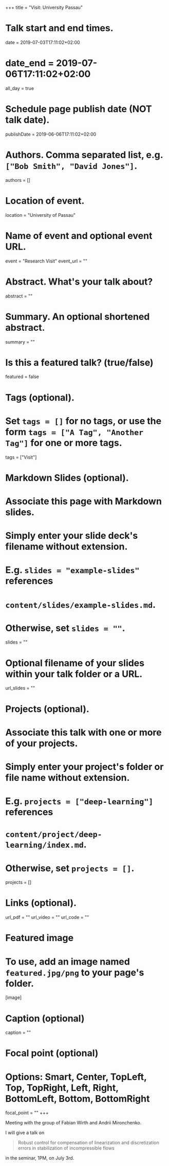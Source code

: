 +++
title = "Visit: University Passau"

# Talk start and end times.
date = 2019-07-03T17:11:02+02:00
# date_end = 2019-07-06T17:11:02+02:00
all_day = true

# Schedule page publish date (NOT talk date).
publishDate = 2019-06-06T17:11:02+02:00

# Authors. Comma separated list, e.g. `["Bob Smith", "David Jones"]`.
authors = []

# Location of event.
location = "University of Passau"

# Name of event and optional event URL.
event = "Research Visit"
event_url = ""

# Abstract. What's your talk about?
abstract = ""

# Summary. An optional shortened abstract.
summary = ""

# Is this a featured talk? (true/false)
featured = false

# Tags (optional).
#   Set `tags = []` for no tags, or use the form `tags = ["A Tag", "Another Tag"]` for one or more tags.
tags = ["Visit"]

# Markdown Slides (optional).
#   Associate this page with Markdown slides.
#   Simply enter your slide deck's filename without extension.
#   E.g. `slides = "example-slides"` references 
#   `content/slides/example-slides.md`.
#   Otherwise, set `slides = ""`.
slides = ""

# Optional filename of your slides within your talk folder or a URL.
url_slides = ""

# Projects (optional).
#   Associate this talk with one or more of your projects.
#   Simply enter your project's folder or file name without extension.
#   E.g. `projects = ["deep-learning"]` references 
#   `content/project/deep-learning/index.md`.
#   Otherwise, set `projects = []`.
projects = []

# Links (optional).
url_pdf = ""
url_video = ""
url_code = ""

# Featured image
# To use, add an image named `featured.jpg/png` to your page's folder. 
[image]
  # Caption (optional)
  caption = ""

  # Focal point (optional)
  # Options: Smart, Center, TopLeft, Top, TopRight, Left, Right, BottomLeft, Bottom, BottomRight
  focal_point = ""
+++

Meeting with the group of Fabian Wirth and Andrii Mironchenko. 

I will give a talk on

> Robust control for compensation of linearization and discretization
errors in stabilization of incompressible flows

in the seminar, 1PM, on July 3rd. 
